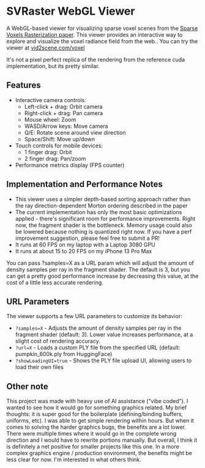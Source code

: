 # SVRaster WebGL Viewer

A WebGL-based viewer for visualizing sparse voxel scenes from the [Sparse Voxels Rasterization paper](https://svraster.github.io/). This viewer provides an interactive way to explore and visualize the voxel radiance field from the web.. You can try the viewer at [vid2scene.com/voxel](https://vid2scene.com/voxel)

It's not a pixel perfect replica of the rendering from the reference cuda implementation, but its pretty similar.

## Features

- Interactive camera controls:
  - Left-click + drag: Orbit camera
  - Right-click + drag: Pan camera
  - Mouse wheel: Zoom
  - WASD/Arrow keys: Move camera
  - Q/E: Rotate scene around view direction
  - Space/Shift: Move up/down
- Touch controls for mobile devices:
  - 1 finger drag: Orbit
  - 2 finger drag: Pan/zoom
- Performance metrics display (FPS counter)


## Implementation and Performance Notes

- This viewer uses a simpler depth-based sorting approach rather than the ray direction-dependent Morton ordering described in the paper
- The current implementation has only the most basic optimizations applied - there's significant room for performance improvements. Right now, the fragment shader is the bottleneck. Memory usage could also be lowered because nothing is quantized right now. If you have a perf improvement suggestion, please feel free to submit a PR! 
- It runs at 60 FPS on my laptop with a Laptop 3080 GPU
- It runs at about 15 to 20 FPS on my iPhone 13 Pro Max

You can pass ?samples=X as a URL param which will adjust the amount of density samples per ray in the fragment shader. The default is 3, but you can get a pretty good performance increase by decreasing this value, at the cost of a little less accurate rendering.

## URL Parameters

The viewer supports a few URL parameters to customize its behavior:

- `?samples=X` - Adjusts the amount of density samples per ray in the fragment shader (default: 3). Lower value increases performance, at a slight cost of rendering accuracy.
- `?url=X` - Loads a custom PLY file from the specified URL (default: pumpkin_600k.ply from HuggingFace)
- `?showLoadingUI=true` - Shows the PLY file upload UI, allowing users to load their own files

## Other note

This project was made with heavy use of AI assistance ("vibe coded"). I wanted to see how it would go for something graphics related. My brief thoughts: it is super good for the boilerplate (defining/binding buffers, uniforms, etc). I was able to get simple rendering within hours. But when it comes to solving the harder graphics bugs, the benefits are a lot lower. There were multiple times where it would go in the complete wrong direction and I would have to rewrite portions manually. But overall, I think it is definitely a net positive for smaller projects like this one. In a more complex graphics engine / production environment, the benefits might be less clear for now. I'm interested in what others think.
